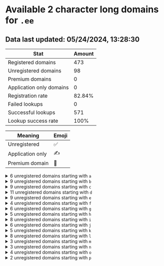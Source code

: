 # Available 2 character long domains for `.ee`

## Data last updated: 05/24/2024, 13:28:30

|Stat|Amount|
|--|--|
|Registered domains|473|
|Unregistered domains|98|
|Premium domains|0|
|Application only domains|0|
|Registration rate|82.84%|
|Failed lookups|0|
|Successful lookups|571|
|Lookup success rate|100%|


|Meaning|Emoji|
|--|--|
|Unregistered|:white_check_mark:|
|Application only|:writing_hand:|
|Premium domain|:gem:|

<details>
<summary>6 unregistered domains starting with <bold><code>a</code></bold></summary>

|Type|Domain|
|--|--|
|:white_check_mark:|`a4.ee`|
|:white_check_mark:|`a5.ee`|
|:white_check_mark:|`a6.ee`|
|:white_check_mark:|`ag.ee`|
|:white_check_mark:|`ao.ee`|
|:white_check_mark:|`az.ee`|
</details>
<details>
<summary>9 unregistered domains starting with <bold><code>b</code></bold></summary>

|Type|Domain|
|--|--|
|:white_check_mark:|`b4.ee`|
|:white_check_mark:|`b6.ee`|
|:white_check_mark:|`bg.ee`|
|:white_check_mark:|`bh.ee`|
|:white_check_mark:|`bo.ee`|
|:white_check_mark:|`bp.ee`|
|:white_check_mark:|`bu.ee`|
|:white_check_mark:|`bv.ee`|
|:white_check_mark:|`bw.ee`|
</details>
<details>
<summary>9 unregistered domains starting with <bold><code>c</code></bold></summary>

|Type|Domain|
|--|--|
|:white_check_mark:|`c0.ee`|
|:white_check_mark:|`c4.ee`|
|:white_check_mark:|`c7.ee`|
|:white_check_mark:|`ce.ee`|
|:white_check_mark:|`cf.ee`|
|:white_check_mark:|`ci.ee`|
|:white_check_mark:|`cj.ee`|
|:white_check_mark:|`co.ee`|
|:white_check_mark:|`cy.ee`|
</details>
<details>
<summary>11 unregistered domains starting with <bold><code>d</code></bold></summary>

|Type|Domain|
|--|--|
|:white_check_mark:|`d0.ee`|
|:white_check_mark:|`d2.ee`|
|:white_check_mark:|`d4.ee`|
|:white_check_mark:|`db.ee`|
|:white_check_mark:|`dh.ee`|
|:white_check_mark:|`dk.ee`|
|:white_check_mark:|`dm.ee`|
|:white_check_mark:|`do.ee`|
|:white_check_mark:|`ds.ee`|
|:white_check_mark:|`dx.ee`|
|:white_check_mark:|`dz.ee`|
</details>
<details>
<summary>9 unregistered domains starting with <bold><code>e</code></bold></summary>

|Type|Domain|
|--|--|
|:white_check_mark:|`e2.ee`|
|:white_check_mark:|`e3.ee`|
|:white_check_mark:|`e4.ee`|
|:white_check_mark:|`e8.ee`|
|:white_check_mark:|`eo.ee`|
|:white_check_mark:|`ep.ee`|
|:white_check_mark:|`ew.ee`|
|:white_check_mark:|`ey.ee`|
|:white_check_mark:|`ez.ee`|
</details>
<details>
<summary>4 unregistered domains starting with <bold><code>f</code></bold></summary>

|Type|Domain|
|--|--|
|:white_check_mark:|`f1.ee`|
|:white_check_mark:|`fk.ee`|
|:white_check_mark:|`fl.ee`|
|:white_check_mark:|`fq.ee`|
</details>
<details>
<summary>6 unregistered domains starting with <bold><code>g</code></bold></summary>

|Type|Domain|
|--|--|
|:white_check_mark:|`g4.ee`|
|:white_check_mark:|`g7.ee`|
|:white_check_mark:|`g8.ee`|
|:white_check_mark:|`gi.ee`|
|:white_check_mark:|`gn.ee`|
|:white_check_mark:|`gx.ee`|
</details>
<details>
<summary>5 unregistered domains starting with <bold><code>h</code></bold></summary>

|Type|Domain|
|--|--|
|:white_check_mark:|`h3.ee`|
|:white_check_mark:|`hh.ee`|
|:white_check_mark:|`hj.ee`|
|:white_check_mark:|`ht.ee`|
|:white_check_mark:|`hu.ee`|
</details>
<details>
<summary>8 unregistered domains starting with <bold><code>i</code></bold></summary>

|Type|Domain|
|--|--|
|:white_check_mark:|`i2.ee`|
|:white_check_mark:|`i9.ee`|
|:white_check_mark:|`id.ee`|
|:white_check_mark:|`ig.ee`|
|:white_check_mark:|`ik.ee`|
|:white_check_mark:|`is.ee`|
|:white_check_mark:|`it.ee`|
|:white_check_mark:|`iu.ee`|
</details>
<details>
<summary>6 unregistered domains starting with <bold><code>j</code></bold></summary>

|Type|Domain|
|--|--|
|:white_check_mark:|`j3.ee`|
|:white_check_mark:|`j9.ee`|
|:white_check_mark:|`jl.ee`|
|:white_check_mark:|`jm.ee`|
|:white_check_mark:|`jv.ee`|
|:white_check_mark:|`jy.ee`|
</details>
<details>
<summary>5 unregistered domains starting with <bold><code>k</code></bold></summary>

|Type|Domain|
|--|--|
|:white_check_mark:|`k3.ee`|
|:white_check_mark:|`km.ee`|
|:white_check_mark:|`kn.ee`|
|:white_check_mark:|`kw.ee`|
|:white_check_mark:|`ky.ee`|
</details>
<details>
<summary>8 unregistered domains starting with <bold><code>l</code></bold></summary>

|Type|Domain|
|--|--|
|:white_check_mark:|`l1.ee`|
|:white_check_mark:|`l3.ee`|
|:white_check_mark:|`l4.ee`|
|:white_check_mark:|`l5.ee`|
|:white_check_mark:|`l6.ee`|
|:white_check_mark:|`ls.ee`|
|:white_check_mark:|`lt.ee`|
|:white_check_mark:|`lz.ee`|
</details>
<details>
<summary>3 unregistered domains starting with <bold><code>m</code></bold></summary>

|Type|Domain|
|--|--|
|:white_check_mark:|`mg.ee`|
|:white_check_mark:|`mt.ee`|
|:white_check_mark:|`mu.ee`|
</details>
<details>
<summary>3 unregistered domains starting with <bold><code>n</code></bold></summary>

|Type|Domain|
|--|--|
|:white_check_mark:|`n5.ee`|
|:white_check_mark:|`n7.ee`|
|:white_check_mark:|`ni.ee`|
</details>
<details>
<summary>4 unregistered domains starting with <bold><code>o</code></bold></summary>

|Type|Domain|
|--|--|
|:white_check_mark:|`o2.ee`|
|:white_check_mark:|`of.ee`|
|:white_check_mark:|`op.ee`|
|:white_check_mark:|`ox.ee`|
</details>
<details>
<summary>2 unregistered domains starting with <bold><code>p</code></bold></summary>

|Type|Domain|
|--|--|
|:white_check_mark:|`p1.ee`|
|:white_check_mark:|`py.ee`|
</details>